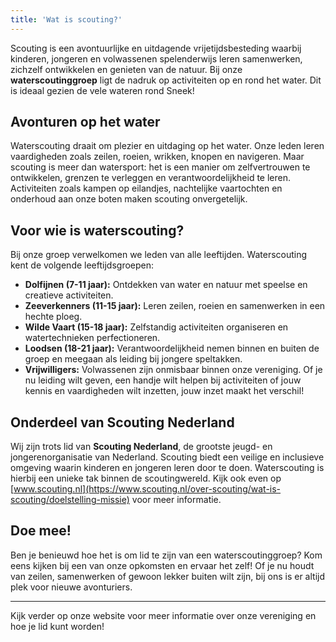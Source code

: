 ```yaml
---
title: 'Wat is scouting?'
---
```


Scouting is een avontuurlijke en uitdagende vrijetijdsbesteding waarbij kinderen, jongeren en volwassenen spelenderwijs leren samenwerken, zichzelf ontwikkelen en genieten van de natuur. Bij onze **waterscoutinggroep** ligt de nadruk op activiteiten op en rond het water. Dit is ideaal gezien de vele wateren rond Sneek!

## Avonturen op het water

Waterscouting draait om plezier en uitdaging op het water. Onze leden leren vaardigheden zoals zeilen, roeien, wrikken, knopen en navigeren. Maar scouting is meer dan watersport: het is een manier om zelfvertrouwen te ontwikkelen, grenzen te verleggen en verantwoordelijkheid te leren. Activiteiten zoals kampen op eilandjes, nachtelijke vaartochten en onderhoud aan onze boten maken scouting onvergetelijk.

## Voor wie is waterscouting?

Bij onze groep verwelkomen we leden van alle leeftijden. Waterscouting kent de volgende leeftijdsgroepen:
- **Dolfijnen (7-11 jaar):** Ontdekken van water en natuur met speelse en creatieve activiteiten.
- **Zeeverkenners (11-15 jaar):** Leren zeilen, roeien en samenwerken in een hechte ploeg.
- **Wilde Vaart (15-18 jaar):** Zelfstandig activiteiten organiseren en watertechnieken perfectioneren.
- **Loodsen (18-21 jaar):** Verantwoordelijkheid nemen binnen en buiten de groep en meegaan als leiding bij jongere speltakken.
- **Vrijwilligers:** Volwassenen zijn onmisbaar binnen onze vereniging. Of je nu leiding wilt geven, een handje wilt helpen bij activiteiten of jouw kennis en vaardigheden wilt inzetten, jouw inzet maakt het verschil!

## Onderdeel van Scouting Nederland

Wij zijn trots lid van **Scouting Nederland**, de grootste jeugd- en jongerenorganisatie van Nederland. Scouting biedt een veilige en inclusieve omgeving waarin kinderen en jongeren leren door te doen. Waterscouting is hierbij een unieke tak binnen de scoutingwereld. Kijk ook even op [www.scouting.nl](https://www.scouting.nl/over-scouting/wat-is-scouting/doelstelling-missie) voor meer informatie.

## Doe mee!

Ben je benieuwd hoe het is om lid te zijn van een waterscoutinggroep? Kom eens kijken bij een van onze opkomsten en ervaar het zelf! Of je nu houdt van zeilen, samenwerken of gewoon lekker buiten wilt zijn, bij ons is er altijd plek voor nieuwe avonturiers.

---

Kijk verder op onze website voor meer informatie over onze vereniging en hoe je lid kunt worden!
